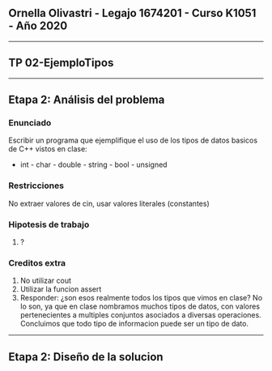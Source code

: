 ﻿## Ornella Olivastri - Legajo 1674201 - Curso K1051 - Año 2020 
---
## TP 02-EjemploTipos
---
## Etapa 2: Análisis del problema
### Enunciado
 Escribir un programa que ejemplifique el uso de los tipos de datos basicos de C++ vistos en clase:
- int - char - double - string - bool - unsigned

### Restricciones
No extraer valores de cin, usar valores literales (constantes)

### Hipotesis de trabajo
1. ?

### Creditos extra
1. No utilizar cout
2. Utilizar la funcion assert
3. Responder: ¿son esos realmente todos los tipos que vimos en clase? No lo son, ya que en clase nombramos muchos tipos de datos, con valores pertenecientes a multiples conjuntos asociados a diversas operaciones. Concluimos que todo tipo de informacion puede ser un tipo de dato.

---
## Etapa 2: Diseño de la solucion


